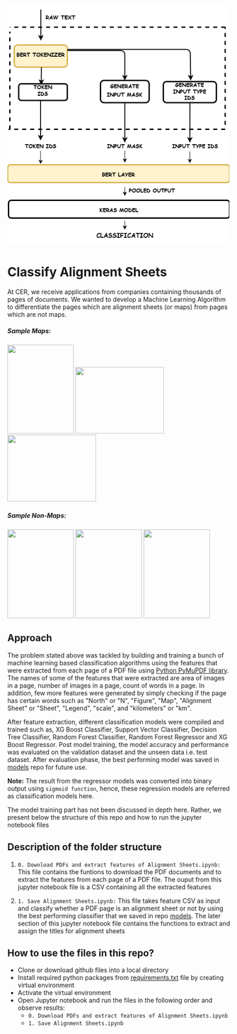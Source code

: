 ![BERT Architecture](imgs/BERT_Layer.png)

# Classify Alignment Sheets  
At CER, we receive applications from companies containing thousands of pages of documents. We wanted to develop a Machine Learning Algorithm to differentiate the pages which are alignment sheets (or maps) from pages which are not maps.

##### Sample Maps:

[<img src="/imgs/map_1.PNG" width="150" height="200" />](/imgs/map_1.PNG)
[<img src="/imgs/map_2.PNG" width="200" height="150" />](/imgs/map_2.PNG)
[<img src="/imgs/map_3.PNG" width="200" height="150" />](/imgs/map_3.PNG)

##### Sample Non-Maps:

[<img src="/imgs/page_1.PNG" width="150" height="200" />](/imgs/page_1.PNG)
[<img src="/imgs/page_2.PNG" width="150" height="200" />](/imgs/page_2.PNG)
[<img src="/imgs/page_3.PNG" width="150" height="200" />](/imgs/page_3.PNG)

## Approach 

The problem stated above was tackled by building and training a bunch of machine learning based classification algorithms using the features that were extracted from each page of a PDF file using [Python PyMuPDF library](https://pymupdf.readthedocs.io/en/latest/). The names of some of the features that were extracted are area of images in a page, number of images in a page, count of words in a page. In addition, few more features were generated by simply checking if the page has certain words such as "North" or "N", "Figure", "Map", "Alignment Sheet" or "Sheet", "Legend", "scale", and "kilometers" or "km".  

After feature extraction, different classification models were compiled and trained such as, XG Boost Classifier, Support Vector Classifier, Decision Tree Classifier,  Random Forest Classifier, Random Forest Regressor and XG Boost Regressor. Post model training, the model accuracy and performance was evaluated on the validation dataset and the unseen data i.e. test dataset. After evaluation phase, the best performing model was saved in [models](https://github.com/CER-REC/esa-data-bank_banque-donnees-ees/tree/master/models) repo for future use.

**Note:** The result from the regressor models was converted into binary output using `sigmoid function`, hence, these regression models are referred as classification models here. 

The model training part has not been discussed in depth here. Rather, we present below the structure of this repo and how to run the jupyter notebook files

## Description of the folder structure

1. `0. Download PDFs and extract features of Alignment Sheets.ipynb:` This file contains the funtions to download the PDF documents and to extract the features from each page of a PDF file. The ouput from this jupyter notebook file is a CSV containing all the extracted features

2. `1. Save Alignment Sheets.ipynb:` This file takes feature CSV as input and classify whether a PDF page is an alignment sheet or not by using the best performing classifier that we saved in repo [models](https://github.com/CER-REC/esa-data-bank_banque-donnees-ees/tree/master/models). The later section of this jupyter notebook file contains the functions to extract and assign the titles for alignment sheets

## How to use the files in this repo?

- Clone or download github files into a local directory
- Install required python packages from [requirements.txt](https://github.com/CER-REC/esa-data-bank_banque-donnees-ees/blob/master/requirements.txt) file by creating virtual environment
- Activate the virtual environment
- Open Jupyter notebook and run the files in the following order and observe results:
    - `0. Download PDFs and extract features of Alignment Sheets.ipynb`
    - `1. Save Alignment Sheets.ipynb`
